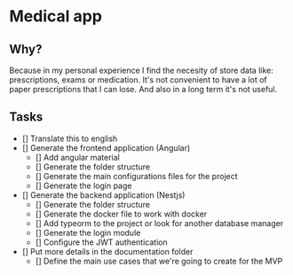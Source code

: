 # Medical app

## Why?

Because in my personal experience I find the necesity of store data like: prescriptions, exams or medication. It's not convenient to have a lot of paper prescriptions that I can lose. And also in a long term it's not useful.

## Tasks

- [] Translate this to english
- [] Generate the frontend application (Angular)
  - [] Add angular material
  - [] Generate the folder structure
  - [] Generate the main configurations files for the project
  - [] Generate the login page
- [] Generate the backend application (Nestjs)
  - [] Generate the folder structure
  - [] Generate the docker file to work with docker
  - [] Add typeorm to the project or look for another database manager
  - [] Generate the login module
  - [] Configure the JWT authentication
- [] Put more details in the documentation folder
  - [] Define the main use cases that we're going to create for the MVP
